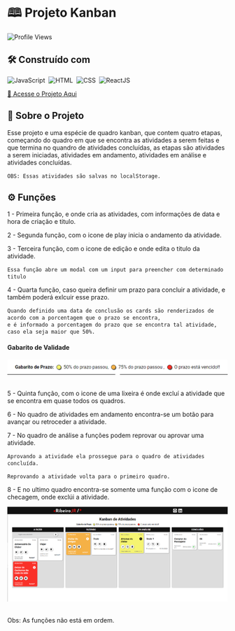 # 🕮 Projeto Kanban
<p> <img src="https://komarev.com/ghpvc/?username=dev-ribeirojr&color=blue" alt="Profile Views" /> </p>

## 🛠️ Construído com
![JavaScript](https://img.shields.io/badge/-JavaScript-05122A?style=flar&logo=javascript)&nbsp;
![HTML](https://img.shields.io/badge/-HTML-05122A?style=flar&logo=HTML5)&nbsp;
![CSS](https://img.shields.io/badge/-CSS-05122A?style=flar&logo=CSS3&logoColor=1572b6)&nbsp;
![ReactJS](https://img.shields.io/badge/-ReactJS-05122A?style=flar&logo=react)&nbsp;

<a href="https://kanban-ribeirojr.netlify.app/" target="_blank">🔗 Acesse o Projeto Aqui</a>

## 📌 Sobre o Projeto
Esse projeto e uma espécie de quadro kanban, que contem quatro etapas, começando do quadro em que se encontra as atividades a serem feitas e que termina no quandro de atividades concluídas, as etapas são atividades a serem iniciadas, atividades em andamento, atividades em análise e atividades concluídas.

```
OBS: Essas atividades são salvas no localStorage.
```

## ⚙️ Funções

1 - Primeira função, e onde cria as atividades, com informações de data e hora de criação e titulo.

2 - Segunda função, com o icone de play inicia o andamento da atividade.

3 - Terceira função, com o icone de edição e onde edita o titulo da atividade.
```
Essa função abre um modal com um input para preencher com determinado titulo 
```
4 - Quarta função, caso queira definir um prazo para concluir a atividade, e também poderá exlcuir esse prazo.
```
Quando definido uma data de conclusão os cards são renderizados de acordo com a porcentagem que o prazo se encontra,
e é informado a porcentagem do prazo que se encontra tal atividade, caso ela seja maior que 50%.
```
#### Gabarito de Validade

![Gabarito](./src/assets/img/redme/gabarito.png)&nbsp;

5 - Quinta função, com o icone de uma lixeira é onde excluí a atividade que se encontra em quase todos os quadros.

6 - No quadro de atividades em andamento encontra-se um botão para avançar ou retroceder a atividade.

7 - No quadro de análise a funções podem reprovar ou aprovar uma atividade.

```
Aprovando a atividade ela prossegue para o quadro de atividades concluída.
```
```
Reprovando a atividade volta para o primeiro quadro.
```
8 - E no ultimo quadro encontra-se somente uma função com o icone de checagem, onde exclúi a atividade.

![Projeto kanban](./src/assets/img/redme/projeto-kanban.png)&nbsp;

Obs: As funções não está em ordem.

